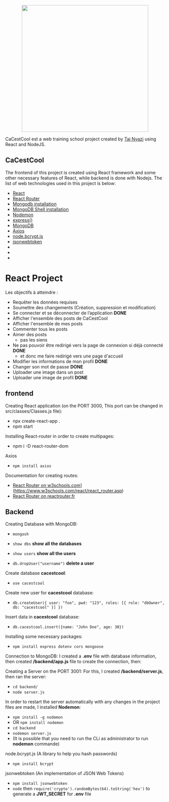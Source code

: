 

<p align="center"><a href="https://fr.reactjs.org/" target="_blank"><img src="https://logos-download.com/wp-content/uploads/2016/09/React_logo_wordmark.png" width="400"></a></p>

CaCestCool est a web training school project created by [Taj Nyazi](https://estracode.com) using React and NodeJS.

## CaCestCool

The frontend of this project is created using React framework and some other necessary features of React, while backend is done with Nodejs. The list of web technologies used in this project is below:
  - [React](https://fr.reactjs.org/)
  - [React Router](https://reactrouter.com/)
  - [Mongodb installation](https://www.mongodb.com/try/download/community)
  - [MongoDB Shell installation](https://www.mongodb.com/try/download/shell)
  - [Nodemon](https://www.npmjs.com/package/nodemon)
  - [express()](https://expressjs.com/en/5x/api.html#express)
  - [MongoDB](https://www.mongodb.com/docs/search/?q=insert)
  - [Axios](https://www.npmjs.com/package//axios)
  - [node.bcrypt.js](https://www.npmjs.com/package/bcrypt)
  - [jsonwebtoken](https://www.npmjs.com/package/jsonwebtoken)
  - []()
  - []()
  - []()




# React Project

Les objectifs à atteindre :

  - Requêter les données requises
  - Soumettre des changements (Création, suppression et modification)
  - Se connecter et se déconnecter de l’application **DONE**
  - Afficher l'ensemble des posts de CaCestCool
  - Afficher l'ensemble de mes posts
  - Commenter tous les posts
  - Aimer des posts
    - pas les siens
  - Ne pas pouvoir être redirigé vers la page de connexion si déjà connecté **DONE**
    - et donc me faire redirigé vers une page d'accueil
  - Modifier les informations de mon profil  **DONE**
  - Changer son mot de passe  **DONE**
  - Uploader une image dans un post
  - Uploader une image de profil **DONE**

## frontend

Creating React application (on the PORT 3000, This port can be changed in src/classes/Classes.js file):
  - npx create-react-app .
  - npm start

Installing React-router in order to create multipages:
  - npm i -D react-router-dom

Axios
  - `npm install axios`

Documentation for creating routes:
  - [React Router on w3schools.com](https://www.w3schools.com/)](https://www.w3schools.com/react/react_router.asp)
  - [React Router on reactrouter.fr](https://reactrouter.com/docs/en/v6/getting-started/tutorial)


## Backend

Creating Database with MongoDB:
  - `mongosh`

  - `show dbs` **show all the databases**
  - `show users` **show all the users**
  - `db.dropUser("username")` **delete a user**

Create database **cacestcool**:
  - `use cacestcool`

Create new user for **cacestcool** database:
  - `db.createUser({ user: "foo", pwd: "123", roles: [{ role: "dbOwner", db: "cacestcool" }] })`

Insert data in **cacestcool** database:
  - `db.cacestcool.insert({name: "John Doe", age: 30})`

Installing some necessary packages:
  - `npm install express dotenv cors mongoose`

Connection to MongoDB:
I created a **.env** file with database information, then created **/backend/app.js** file to create the connection, then:

Creating a Server on the PORT 3001:
For this, I created **/backend/server.js**, then ran the server:
  - `cd backend/`
  - `node server.js`

In order to restart the server automatically with any changes in the project files are made, I installed **Nodemon**:
  - `npm install -g nodemon`
  - OR `npm install nodemon`
  - `cd backend`
  - `nodemon server.js`
  - (It is possible that you need to run the CLi as administrator to run **nodemon** commande)

node.bcrypt.js (A library to help you hash passwords)
  - `npm install bcrypt`

jsonwebtoken (An implementation of JSON Web Tokens)
  - `npm install jsonwebtoken`
  - `node` then `require('crypto').randomBytes(64).toString('hex')` to generate a **JWT_SECRET** for **.env** file


